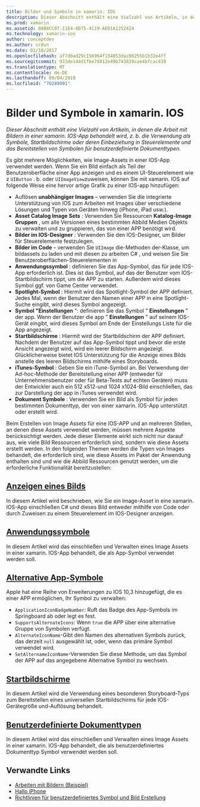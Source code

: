 ```yaml
---
title: Bilder und Symbole in xamarin. IOS
description: Dieser Abschnitt enthält eine Vielzahl von Artikeln, in denen die Arbeit mit Bildern in einer xamarin. IOS-App behandelt wird, z. b. die Verwendung als Symbole, Startbildschirme oder deren Einbeziehung in Steuerelemente und das Bereitstellen von Symbolen für benutzerdefinierte Dokumenttypen.
ms.prod: xamarin
ms.assetid: 0AB8CC07-11E4-0D75-4119-AED1A1252424
ms.technology: xamarin-ios
author: conceptdev
ms.author: crdun
ms.date: 03/18/2017
ms.openlocfilehash: af7dbad29c156964f154053dac00255b1b32e4ff
ms.sourcegitcommit: 933de144d1fbe7d412e49b743839cae4bfcac439
ms.translationtype: MT
ms.contentlocale: de-DE
ms.lasthandoff: 09/04/2019
ms.locfileid: "70289091"
---
```

# <a name="images-and-icons-in-xamarinios"></a>Bilder und Symbole in xamarin. IOS

_Dieser Abschnitt enthält eine Vielzahl von Artikeln, in denen die Arbeit mit Bildern in einer xamarin. IOS-App behandelt wird, z. b. die Verwendung als Symbole, Startbildschirme oder deren Einbeziehung in Steuerelemente und das Bereitstellen von Symbolen für benutzerdefinierte Dokumenttypen._

Es gibt mehrere Möglichkeiten, wie Image-Assets in einer IOS-App verwendet werden. Wenn Sie ein Bild einfach als Teil der Benutzeroberfläche einer App anzeigen und es einem UI-Steuerelement wie z `UIButton` . b. oder `UIImageView`zuweisen, können Sie mit xamarin. IOS auf folgende Weise eine hervor artige Grafik zu einer IOS-app hinzufügen: 

- Auflösen **unabhängiger Images** – verwenden Sie die integrierte Unterstützung von IOS zum Arbeiten mit Images über verschiedene Lösungen und Typen von Geräten hinweg (iPhone, iPad usw.).
- **Asset Catalog Image Sets** : Verwenden Sie Ressourcen **Katalog-Image Gruppen** , um alle Versionen eines bestimmten Abbild Medien Objekts zu verwalten und zu gruppieren, das von einer APP benötigt wird.
- **Bilder im IOS-Designer** : Verwenden Sie den IOS-Designer, um Bilder für Steuerelemente festzulegen.
- **Bilder im Code** – verwenden Sie `UIImage` die-Methoden der-Klasse, um bildassets zu laden und mit diesen zu arbeiten C# , und weisen Sie Sie Benutzeroberflächen-Steuerelementen in
- **Anwendungssymbol** : definieren Sie das App-Symbol, das für jede IOS-App erforderlich ist. Dies ist das Symbol, auf das der Benutzer vom IOS-Startbildschirm tippt, um die APP zu starten. Außerdem wird dieses Symbol ggf. von Game Center verwendet.
- **Spotlight-Symbol** : Hiermit wird das Spotlight-Symbol der APP definiert. Jedes Mal, wenn der Benutzer den Namen einer APP in eine Spotlight-Suche eingibt, wird dieses Symbol angezeigt.
- **Symbol "Einstellungen** ": definieren Sie das Symbol " **Einstellungen** " der app. Wenn der Benutzer die app " **Einstellungen** " auf seinem IOS-Gerät eingibt, wird dieses Symbol am Ende der Einstellungs Liste für die App angezeigt. 
- **Startbildschirme** : Hiermit wird der Startbildschirm der APP definiert. Nachdem der Benutzer auf das App-Symbol tippt und bevor die erste Ansicht angezeigt wird, wird ein leerer Bildschirm angezeigt. Glücklicherweise bietet IOS Unterstützung für die Anzeige eines Bilds anstelle des leeren Bildschirms mithilfe eines Storyboards. 
- **iTunes-Symbol** : Geben Sie ein iTune-Symbol an. Bei Verwendung der Ad-hoc-Methode der Bereitstellung einer APP (entweder für Unternehmensbenutzer oder für Beta-Tests auf echten Geräten) muss der Entwickler auch ein 512 x512-und 1024 x1024-Bild einschließen, das zur Darstellung der app in iTunes verwendet wird.
- **Dokument Symbole** : Verwenden Sie ein Bild als Symbol für jeden bestimmten Dokumenttyp, der von einer xamarin. IOS-App unterstützt oder erstellt wird.

Beim Erstellen von Image Assets für eine IOS-APP und an mehreren Stellen, an denen diese Assets verwendet werden, müssen mehrere Aspekte berücksichtigt werden. Jede dieser Elemente wirkt sich nicht nur darauf aus, wie viele Bild Ressourcen erforderlich sind, sondern wie diese Assets erstellt werden. In den folgenden Themen werden die Typen von Images behandelt, die erforderlich sind, wie diese Assets im Paket der Anwendung enthalten sind und wie die Abbild Ressourcen genutzt werden, um die erforderliche Funktionalität bereitzustellen:


## <a name="displaying-an-imageiosapp-fundamentalsimages-iconsdisplaying-an-imagemd"></a>[Anzeigen eines Bilds](~/ios/app-fundamentals/images-icons/displaying-an-image.md)

In diesem Artikel wird beschrieben, wie Sie ein Image-Asset in eine xamarin. IOS-App einschließen C# und dieses Bild entweder mithilfe von Code oder durch Zuweisen zu einem Steuerelement im IOS-Designer anzeigen.

## <a name="application-iconsiosapp-fundamentalsimages-iconsapp-iconsmd"></a>[Anwendungssymbole](~/ios/app-fundamentals/images-icons/app-icons.md)

In diesem Artikel wird das einschließen und Verwalten eines Image Assets in einer xamarin. IOS-App behandelt, die als App-Symbol verwendet werden soll.

## <a name="alternate-app-iconsiosapp-fundamentalsimages-iconsalternate-app-iconsmd"></a>[Alternative App-Symbole](~/ios/app-fundamentals/images-icons/alternate-app-icons.md)

Apple hat eine Reihe von Erweiterungen zu IOS 10,3 hinzugefügt, die es einer APP ermöglichen, Ihr Symbol zu verwalten:

- `ApplicationIconBadgeNumber`: Ruft das Badge des App-Symbols im Springboard ab oder legt es fest.
- `SupportsAlternateIcons`: Wenn `true` die APP über eine alternative Gruppe von Symbolen verfügt.
- `AlternateIconName`-Gibt den Namen des alternativen Symbols zurück, das derzeit `null` ausgewählt ist, oder, wenn das primäre Symbol verwendet wird.
- `SetAlternameIconName`-Verwenden Sie diese Methode, um das Symbol der APP auf das angegebene Alternative Symbol zu wechseln.


## <a name="launch-screensiosapp-fundamentalsimages-iconslaunch-screensmd"></a>[Startbildschirme](~/ios/app-fundamentals/images-icons/launch-screens.md)

In diesem Artikel wird die Verwendung eines besonderen Storyboard-Typs zum Bereitstellen eines universellen Startbildschirms für jede IOS-Gerätegröße und-Auflösung behandelt.

## <a name="custom-document-typesiosapp-fundamentalsimages-iconscustom-document-typesmd"></a>[Benutzerdefinierte Dokumenttypen](~/ios/app-fundamentals/images-icons/custom-document-types.md)

In diesem Artikel wird das einschließen und Verwalten eines Image Assets in einer xamarin. IOS-App behandelt, die als benutzerdefiniertes Dokumenttyp Symbol verwendet werden soll.



## <a name="related-links"></a>Verwandte Links

- [Arbeiten mit Bildern (Beispiel)](https://docs.microsoft.com/samples/xamarin/ios-samples/workingwithimages)
- [Hallo iPhone](~/ios/get-started/hello-ios/index.md)
- [Richtlinien für benutzerdefiniertes Symbol und Bild Erstellung](https://developer.apple.com/library/ios/#documentation/UserExperience/Conceptual/MobileHIG/IconsImages/IconsImages.html)
